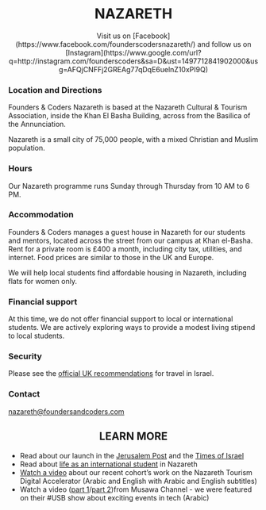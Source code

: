 <h1 align='center'>NAZARETH</h1>

<p align='center'>Visit us on [Facebook](https://www.facebook.com/founderscodersnazareth/) and follow us on [Instagram](https://www.google.com/url?q=http://instagram.com/founderscoders&sa=D&ust=1497712841902000&usg=AFQjCNFFj2GREAg77qDqE6uelnZ10xPI9Q)</p>

### Location and Directions

Founders & Coders Nazareth is based at the Nazareth Cultural & Tourism Association, inside the Khan El Basha Building, across from the Basilica of the Annunciation.

Nazareth is a small city of 75,000 people, with a mixed Christian and Muslim population.

### Hours

Our Nazareth programme runs Sunday through Thursday from 10 AM to 6 PM.

### Accommodation

Founders & Coders manages a guest house in Nazareth for our students and mentors, located across the street from our campus at Khan el-Basha. Rent for a private room is £400 a month, including city tax, utilities, and internet. Food prices are similar to those in the UK and Europe.

We will help local students find affordable housing in Nazareth, including flats for women only.

### Financial support

At this time, we do not offer financial support to local or international students. We are actively exploring ways to provide a modest living stipend to local students.

### Security

Please see the [official UK recommendations](https://www.gov.uk/foreign-travel-advice/israel) for travel in Israel.

### Contact

nazareth@foundersandcoders.com


<h2 align='center'>LEARN MORE</h2>

+ Read about our launch in the [Jerusalem Post](http://www.jpost.com/Israel-News/UK-funded-coding-boot-camp-to-launch-in-Nazareth-next-week-481537) and the [Times of Israel](http://www.timesofisrael.com/nazareth-tech-scene-to-get-programmers-boost/)
+ Read about [life as an international student](https://medium.com/founders-coders/founders-and-coders-nazareth-life-as-an-international-student-c2be76fb161d) in Nazareth
+ [Watch a video](https://www.facebook.com/butto/videos/10155329543299323/) about our recent cohort’s work on the Nazareth Tourism Digital Accelerator (Arabic and English with Arabic and English subtitles)
+ Watch a video ([part 1](https://goo.gl/5nvP58)/[part 2](https://tinyurl.com/m8rkvkf))from Musawa Channel - we were featured on their #USB show about exciting events in tech (Arabic)
